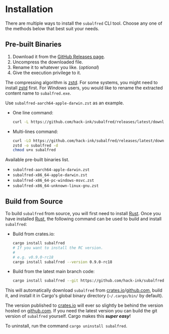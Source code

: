 # Installation
There are multiple ways to install the `subalfred` CLI tool.
Choose any one of the methods below that best suit your needs.

## Pre-built Binaries
1. Download it from the [GitHub Releases page].
2. Uncompress the downloaded file.
3. Rename it to whatever you like. (*optional*)
4. Give the execution privilege to it.

The compressing algorithm is [zstd].
For some systems, you might need to install [zstd] first.
For *Windows* users, you would like to rename the extracted content name to `subalfred.exe`.

Use `subalfred-aarch64-apple-darwin.zst` as an example.
- One line command:
	```sh
	curl -L https://github.com/hack-ink/subalfred/releases/latest/download/subalfred-aarch64-apple-darwin.zst | zstd -o subalfred -d && chmod u+x subalfred
	```
- Multi-lines command:
	```sh
	curl -LO https://github.com/hack-ink/subalfred/releases/latest/download/subalfred-aarch64-apple-darwin.zst
	zstd -o subalfred -d
	chmod u+x subalfred
	```

Available pre-built binaries list.
- `subalfred-aarch64-apple-darwin.zst`
- `subalfred-x86_64-apple-darwin.zst`
- `subalfred-x86_64-pc-windows-msvc.zst`
- `subalfred-x86_64-unknown-linux-gnu.zst`

[GitHub Releases page]: https://github.com/hack-ink/subalfred/releases
[zstd]: https://github.com/facebook/zstd/releases

## Build from Source
To build `subalfred` from source, you will first need to install [Rust].
Once you have installed [Rust], the following command can be used to build and install `subalfred`:

- Build from crates.io:
	```sh
	cargo install subalfred
	# If you want to install the RC version.
	#
	# e.g. v0.9.0-rc18
	cargo install subalfred --version 0.9.0-rc18
	```
- Build from the latest main branch code:
	```sh
	cargo install subalfred --git https://github.com/hack-ink/subalfred
	```

This will automatically download `subalfred` from [crates.io]/[github.com], build it, and install it in Cargo's global binary directory (`~/.cargo/bin/` by default).

The version published to [crates.io] will ever so slightly be behind the version hosted on [github.com].
If you need the latest version you can build the git version of `subalfred` yourself.
Cargo makes this ***super easy***!

To uninstall, run the command `cargo uninstall subalfred`.

[Rust]: https://rustup.rs
[crates.io]: https://crates.io
[github.com]: https://github.com/hack-ink/subalfred
